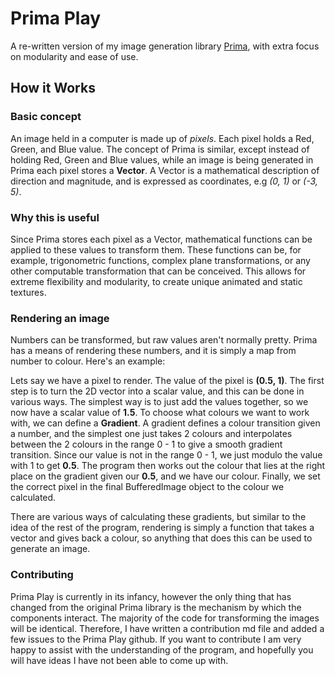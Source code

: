 # Prima Play
A re-written version of my image generation library [Prima](https://github.com/tiggerbiggo/Prima), with extra focus on modularity and ease of use.

## How it Works

### Basic concept
An image held in a computer is made up of *pixels*. Each pixel holds a Red, Green, and Blue value. The concept of Prima is similar, except instead of holding Red, Green and Blue values, while an image is being generated in Prima each pixel stores a **Vector**. A Vector is a mathematical description of direction and magnitude, and is expressed as coordinates, e.g *(0, 1)* or *(-3, 5)*. 

### Why this is useful
Since Prima stores each pixel as a Vector, mathematical functions can be applied to these values to transform them. These functions can be, for example, trigonometric functions, complex plane transformations, or any other computable transformation that can be conceived. This allows for extreme flexibility and modularity, to create unique animated and static textures.

### Rendering an image
Numbers can be transformed, but raw values aren't normally pretty. Prima has a means of rendering these numbers, and it is simply a map from number to colour. Here's an example:

Lets say we have a pixel to render. The value of the pixel is **(0.5, 1)**. The first step is to turn the 2D vector into a scalar value, and this can be done in various ways. The simplest way is to just add the values together, so we now have a scalar value of **1.5**. To choose what colours we want to work with, we can define a **Gradient**. A gradient defines a colour transition given a number, and the simplest one just takes 2 colours and interpolates between the 2 colours in the range 0 - 1 to give a smooth gradient transition. Since our value is not in the range 0 - 1, we just modulo the value with 1 to get **0.5**. The program then works out the colour that lies at the right place on the gradient given our **0.5**, and we have our colour. Finally, we set the correct pixel in the final BufferedImage object to the colour we calculated.

There are various ways of calculating these gradients, but similar to the idea of the rest of the program, rendering is simply a function that takes a vector and gives back a colour, so anything that does this can be used to generate an image.

### Contributing
Prima Play is currently in its infancy, however the only thing that has changed from the original Prima library is the mechanism by which the components interact. The majority of the code for transforming the images will be identical. Therefore, I have written a contribution md file and added a few issues to the Prima Play github. If you want to contribute I am very happy to assist with the understanding of the program, and hopefully you will have ideas I have not been able to come up with.
